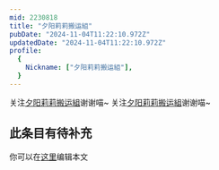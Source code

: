 ```yaml
---
mid: 2230818
title: "夕阳莉莉搬运組"
pubDate: "2024-11-04T11:22:10.972Z"
updatedDate: "2024-11-04T11:22:10.972Z"
profile:
  {
    Nickname: ["夕阳莉莉搬运組"],
  }
---
```


关注[夕阳莉莉搬运組](https://space.bilibili.com/2230818)谢谢喵~ 关注[夕阳莉莉搬运組](https://space.bilibili.com/2230818)谢谢喵~

## 此条目有待补充
你可以在[这里](https://github.com/Yuhanawa/VTuber.ICU/edit/master/src/content/v/夕阳莉莉搬运組/index.md)编辑本文

